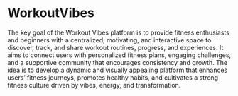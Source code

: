 # WorkoutVibes
The key goal of the Workout Vibes platform is to provide fitness enthusiasts and beginners with a centralized, motivating, and interactive space to discover, track, and share workout routines, progress, and experiences. It aims to connect users with personalized fitness plans, engaging challenges, and a supportive community that encourages consistency and growth. The idea is to develop a dynamic and visually appealing platform that enhances users’ fitness journeys, promotes healthy habits, and cultivates a strong fitness culture driven by vibes, energy, and transformation.
